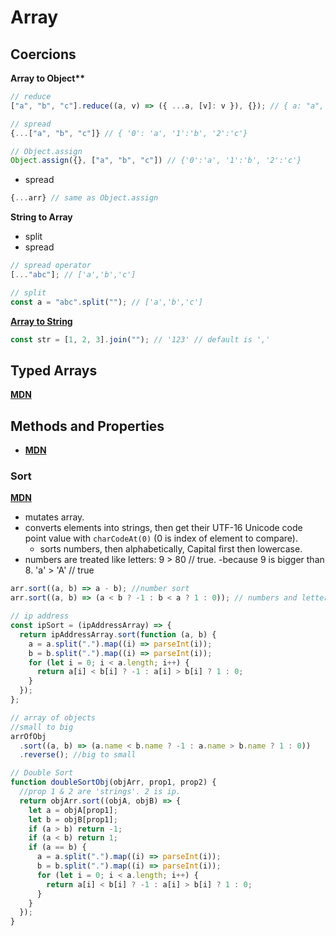 # Array

## Coercions

**Array to Object\*\***

```js
// reduce
["a", "b", "c"].reduce((a, v) => ({ ...a, [v]: v }), {}); // { a: "a", b: "b", c: "c" }

// spread
{...["a", "b", "c"]} // { '0': 'a', '1':'b', '2':'c'}

// Object.assign
Object.assign({}, ["a", "b", "c"]) // {'0':'a', '1':'b', '2':'c'}
```

- spread

```js
{...arr} // same as Object.assign
```

**String to Array**

- split
- spread

```js
// spread operator
[..."abc"]; // ['a','b','c']

// split
const a = "abc".split(""); // ['a','b','c']
```

**[Array to String](https://developer.mozilla.org/en-US/docs/Web/JavaScript/Reference/Global_Objects/Array/join)**

```js
const str = [1, 2, 3].join(""); // '123' // default is ','
```

## Typed Arrays

**[MDN](https://developer.mozilla.org/en-US/docs/Web/JavaScript/Guide/Indexed_collections#typed_arrays)**

## Methods and Properties

- **[MDN](https://developer.mozilla.org/en-US/docs/Web/JavaScript/Reference/Global_Objects/Array)**

### Sort

**[MDN](https://developer.mozilla.org/en-US/docs/Web/JavaScript/Reference/Global_Objects/Array/sort)**

- mutates array.
- converts elements into strings, then get their UTF-16 Unicode code point value with `charCodeAt(0)` (0 is index of element to compare).
  - sorts numbers, then alphabetically, Capital first then lowercase.
- numbers are treated like letters: 9 > 80 // true. -because 9 is bigger than 8.
  'a' > 'A' // true

```js
arr.sort((a, b) => a - b); //number sort
arr.sort((a, b) => (a < b ? -1 : b < a ? 1 : 0)); // numbers and letters

// ip address
const ipSort = (ipAddressArray) => {
  return ipAddressArray.sort(function (a, b) {
    a = a.split(".").map((i) => parseInt(i));
    b = b.split(".").map((i) => parseInt(i));
    for (let i = 0; i < a.length; i++) {
      return a[i] < b[i] ? -1 : a[i] > b[i] ? 1 : 0;
    }
  });
};

// array of objects
//small to big
arrOfObj
  .sort((a, b) => (a.name < b.name ? -1 : a.name > b.name ? 1 : 0))
  .reverse(); //big to small

// Double Sort
function doubleSortObj(objArr, prop1, prop2) {
  //prop 1 & 2 are 'strings'. 2 is ip.
  return objArr.sort((objA, objB) => {
    let a = objA[prop1];
    let b = objB[prop1];
    if (a > b) return -1;
    if (a < b) return 1;
    if (a == b) {
      a = a.split(".").map((i) => parseInt(i));
      b = b.split(".").map((i) => parseInt(i));
      for (let i = 0; i < a.length; i++) {
        return a[i] < b[i] ? -1 : a[i] > b[i] ? 1 : 0;
      }
    }
  });
}
```
